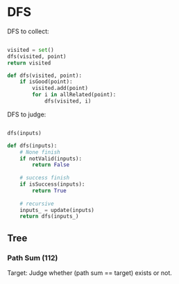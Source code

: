 # DFS


DFS to collect:

```python

visited = set()
dfs(visited, point)
return visited

def dfs(visited, point):
    if isGood(point):
        visited.add(point)
        for i in allRelated(point):
            dfs(visited, i)
```

DFS to judge:

```python

dfs(inputs)

def dfs(inputs):
    # None finish
    if notValid(inputs):
        return False
    
    # success finish
    if isSuccess(inputs):
        return True
    
    # recursive
    inputs_ = update(inputs)
    return dfs(inputs_)


```

## Tree

### Path Sum (112)

Target: Judge whether (path sum == target) exists or not.


